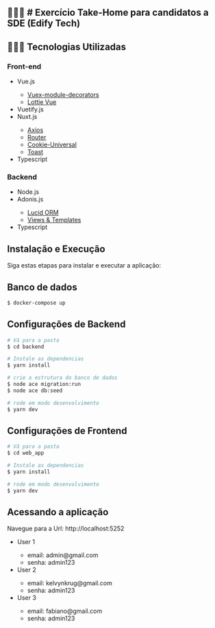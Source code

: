 ## 👨🏾‍💻 # Exercício Take-Home para candidatos a SDE (Edify Tech)

## 👨🏾‍💻 Tecnologias Utilizadas

<h3> Front-end </h3>

<ul>
  <li> Vue.js </li>
  <ul>
    <li> <a href="https://github.com/championswimmer/vuex-module-decorators"> Vuex-module-decorators </a> </li>
    <li> <a href="https://www.npmjs.com/package/lottie-vuejs"> Lottie Vue </a> </li>
  </ul>
  <li> Vuetify.js </li>
  <li> Nuxt.js </li>
  <ul>
    <li> <a href="https://go.nuxtjs.dev/axios"> Axios </a> </li>
    <li> <a href="https://github.com/nuxt-community/router-module"> Router </a> </li>
    <li> <a href="https://www.npmjs.com/package/cookie-universal-nuxt"> Cookie-Universal </a> </li>
    <li> <a href="https://www.npmjs.com/package/@nuxtjs/toast"> Toast </a> </li>
  </ul>
  <li> Typescript </li>
</ul>

<h3> Backend </h3>
<ul>
  <li> Node.js </li>
  <li> Adonis.js </li>
  <ul>
    <li> <a href="https://docs.adonisjs.com/guides/database/introduction"> Lucid ORM </a> </li>
    <li> <a href="https://docs.adonisjs.com/guides/views/introduction"> Views & Templates </a> </li>
  </ul>
  <li> Typescript </li>
</ul>

## Instalação e Execução

Siga estas etapas para instalar e executar a aplicação:

<h2> Banco de dados </h2>

```bash
$ docker-compose up
```

<h2> Configurações de Backend </h2>

```bash
# Vá para a pasta
$ cd backend

# Instale as dependencias
$ yarn install

# crie a estrutura do banco de dados
$ node ace migration:run
$ node ace db:seed

# rode em modo desenvolvimento
$ yarn dev
```

<h2> Configurações de Frontend </h2>

```bash
# Vá para a pasta
$ cd web_app

# Instale as dependencias
$ yarn install

# rode em modo desenvolvimento
$ yarn dev
```

<h2> Acessando a aplicação </h2>

Navegue para a Url: http://localhost:5252

<ul>
  <li> User 1 </li>
  <ul>
    <li> email: admin@gmail.com </li>
    <li> senha: admin123 </li>
  </ul>

  <li> User 2 </li>
  <ul>
    <li> email: kelvynkrug@gmail.com </li>
    <li> senha: admin123 </li>
  </ul>

  <li> User 3 </li>
  <ul>
    <li> email: fabiano@gmail.com </li>
    <li> senha: admin123 </li>
  </ul>
  
</ul>
